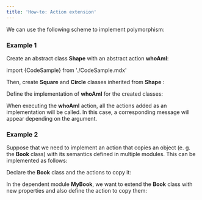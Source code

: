 ```yaml
---
title: 'How-to: Action extension'
---
```


We can use the following scheme to implement polymorphism:

### Example 1

Create an abstract class **Shape** with an abstract action **whoAmI**:

import {CodeSample} from './CodeSample.mdx'

<CodeSample url="https://documentation.lsfusion.org/sample?file=UseCaseActionShape&block=shape"/>

Then, create **Square** and **Circle** classes inherited from **Shape** :

<CodeSample url="https://documentation.lsfusion.org/sample?file=UseCaseActionShape&block=concreteclass"/>

Define the implementation of **whoAmI** for the created classes:

<CodeSample url="https://documentation.lsfusion.org/sample?file=UseCaseActionShape&block=concreteaction"/>

When executing the **whoAmI** action, all the actions added as an implementation will be called. In this case, a corresponding message will appear depending on the argument.

### Example 2

Suppose that we need to implement an action that copies an object (e. g. the **Book** class) with its semantics defined in multiple modules. This can be implemented as follows:

Declare the **Book** class and the actions to copy it:

<CodeSample url="https://documentation.lsfusion.org/sample?file=UseCaseActionBook"/>

In the dependent module **MyBook**, we want to extend the **Book** class with new properties and also define the action to copy them:

<CodeSample url="https://documentation.lsfusion.org/sample?file=UseCaseActionMyBook"/>
